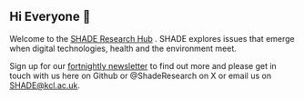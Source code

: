 ## Hi Everyone 👋
Welcome to the [SHADE Research Hub](https://www.kcl.ac.uk/research/shade-research-hub) .  SHADE explores issues that emerge when digital technologies, health and the environment meet.

Sign up for our [fortnightly newsletter](https://shade-newsletter.beehiiv.com/) to find out more and please get in touch with us here on Github or @ShadeResearch on X or email us on SHADE@kcl.ac.uk. 
<!--

**Here are some ideas to get you started:**

🙋‍♀️ A short introduction - what is your organization all about?
🌈 Contribution guidelines - how can the community get involved?
👩‍💻 Useful resources - where can the community find your docs? Is there anything else the community should know?
🍿 Fun facts - what does your team eat for breakfast?
🧙 Remember, you can do mighty things with the power of [Markdown](https://docs.github.com/github/writing-on-github/getting-started-with-writing-and-formatting-on-github/basic-writing-and-formatting-syntax)
-->
